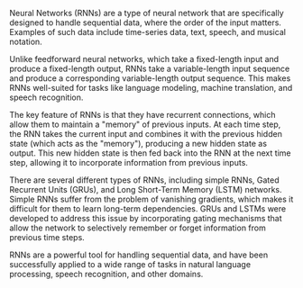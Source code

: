 Neural Networks (RNNs) are a type of neural network that are specifically designed to handle sequential data, where the order of the input matters. Examples of such data include time-series data, text, speech, and musical notation.

Unlike feedforward neural networks, which take a fixed-length input and produce a fixed-length output, RNNs take a variable-length input sequence and produce a corresponding variable-length output sequence. This makes RNNs well-suited for tasks like language modeling, machine translation, and speech recognition.

The key feature of RNNs is that they have recurrent connections, which allow them to maintain a "memory" of previous inputs. At each time step, the RNN takes the current input and combines it with the previous hidden state (which acts as the "memory"), producing a new hidden state as output. This new hidden state is then fed back into the RNN at the next time step, allowing it to incorporate information from previous inputs.

There are several different types of RNNs, including simple RNNs, Gated Recurrent Units (GRUs), and Long Short-Term Memory (LSTM) networks. Simple RNNs suffer from the problem of vanishing gradients, which makes it difficult for them to learn long-term dependencies. GRUs and LSTMs were developed to address this issue by incorporating gating mechanisms that allow the network to selectively remember or forget information from previous time steps.

RNNs are a powerful tool for handling sequential data, and have been successfully applied to a wide range of tasks in natural language processing, speech recognition, and other domains.
